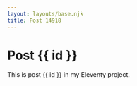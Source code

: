 ```yaml
---
layout: layouts/base.njk
title: Post 14918
---
```


# Post {{ id }}

This is post {{ id }} in my Eleventy project.
